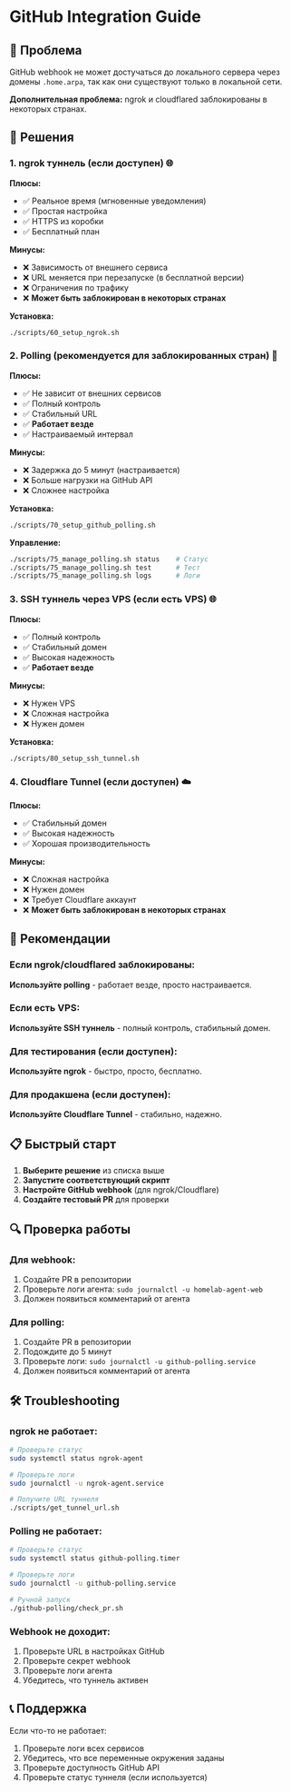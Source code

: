 # GitHub Integration Guide

## 🎯 Проблема

GitHub webhook не может достучаться до локального сервера через домены `.home.arpa`, так как они существуют только в локальной сети.

**Дополнительная проблема:** ngrok и cloudflared заблокированы в некоторых странах.

## 🔧 Решения

### 1. **ngrok туннель** (если доступен) 🌐

**Плюсы:**
- ✅ Реальное время (мгновенные уведомления)
- ✅ Простая настройка
- ✅ HTTPS из коробки
- ✅ Бесплатный план

**Минусы:**
- ❌ Зависимость от внешнего сервиса
- ❌ URL меняется при перезапуске (в бесплатной версии)
- ❌ Ограничения по трафику
- ❌ **Может быть заблокирован в некоторых странах**

**Установка:**
```bash
./scripts/60_setup_ngrok.sh
```

### 2. **Polling** (рекомендуется для заблокированных стран) 🔄

**Плюсы:**
- ✅ Не зависит от внешних сервисов
- ✅ Полный контроль
- ✅ Стабильный URL
- ✅ **Работает везде**
- ✅ Настраиваемый интервал

**Минусы:**
- ❌ Задержка до 5 минут (настраивается)
- ❌ Больше нагрузки на GitHub API
- ❌ Сложнее настройка

**Установка:**
```bash
./scripts/70_setup_github_polling.sh
```

**Управление:**
```bash
./scripts/75_manage_polling.sh status    # Статус
./scripts/75_manage_polling.sh test      # Тест
./scripts/75_manage_polling.sh logs      # Логи
```

### 3. **SSH туннель через VPS** (если есть VPS) 🌐

**Плюсы:**
- ✅ Полный контроль
- ✅ Стабильный домен
- ✅ Высокая надежность
- ✅ **Работает везде**

**Минусы:**
- ❌ Нужен VPS
- ❌ Сложная настройка
- ❌ Нужен домен

**Установка:**
```bash
./scripts/80_setup_ssh_tunnel.sh
```

### 4. **Cloudflare Tunnel** (если доступен) ☁️

**Плюсы:**
- ✅ Стабильный домен
- ✅ Высокая надежность
- ✅ Хорошая производительность

**Минусы:**
- ❌ Сложная настройка
- ❌ Нужен домен
- ❌ Требует Cloudflare аккаунт
- ❌ **Может быть заблокирован в некоторых странах**

## 🚀 Рекомендации

### Если ngrok/cloudflared заблокированы:
**Используйте polling** - работает везде, просто настраивается.

### Если есть VPS:
**Используйте SSH туннель** - полный контроль, стабильный домен.

### Для тестирования (если доступен):
**Используйте ngrok** - быстро, просто, бесплатно.

### Для продакшена (если доступен):
**Используйте Cloudflare Tunnel** - стабильно, надежно.

## 📋 Быстрый старт

1. **Выберите решение** из списка выше
2. **Запустите соответствующий скрипт**
3. **Настройте GitHub webhook** (для ngrok/Cloudflare)
4. **Создайте тестовый PR** для проверки

## 🔍 Проверка работы

### Для webhook:
1. Создайте PR в репозитории
2. Проверьте логи агента: `sudo journalctl -u homelab-agent-web`
3. Должен появиться комментарий от агента

### Для polling:
1. Создайте PR в репозитории
2. Подождите до 5 минут
3. Проверьте логи: `sudo journalctl -u github-polling.service`
4. Должен появиться комментарий от агента

## 🛠️ Troubleshooting

### ngrok не работает:
```bash
# Проверьте статус
sudo systemctl status ngrok-agent

# Проверьте логи
sudo journalctl -u ngrok-agent.service

# Получите URL туннеля
./scripts/get_tunnel_url.sh
```

### Polling не работает:
```bash
# Проверьте статус
sudo systemctl status github-polling.timer

# Проверьте логи
sudo journalctl -u github-polling.service

# Ручной запуск
./github-polling/check_pr.sh
```

### Webhook не доходит:
1. Проверьте URL в настройках GitHub
2. Проверьте секрет webhook
3. Проверьте логи агента
4. Убедитесь, что туннель активен

## 📞 Поддержка

Если что-то не работает:
1. Проверьте логи всех сервисов
2. Убедитесь, что все переменные окружения заданы
3. Проверьте доступность GitHub API
4. Проверьте статус туннеля (если используется)
